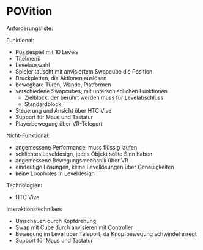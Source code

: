 # POVition

Anforderungsliste:

Funktional:
- Puzzlespiel mit 10 Levels
- Titelmenü
- Levelauswahl
- Spieler tauscht mit anvisiertem Swapcube die Position
- Druckplatten, die Aktionen auslösen
- bewegbare Türen, Wände, Platformen
- verschiedene Swapcubes, mit unterschiedlichen Funktionen
	- Zielblock, der berührt werden muss für Levelabschluss 
	- Standardblock
- Steuerung und Ansicht über HTC Vive
- Support für Maus und Tastatur
- Playerbewegung über VR-Teleport

Nicht-Funktional:
- angemessene Performance, muss flüssig laufen
- schlichtes Leveldesign, jedes Objekt sollte Sinn haben
- angemessene Bewegungsmechanik über VR
- eindeutige Lösungen, keine Levellösungen über Genauigkeiten
- keine Loopholes in Leveldesign

Technologien:
- HTC Vive

Interaktionstechniken:
- Umschauen durch Kopfdrehung
- Swap mit Cube durch anvisieren mit Controller
- Bewegung im Level über Teleport, da Knopfbewegung schwindel erregt
- Support für Maus und Tastatur
